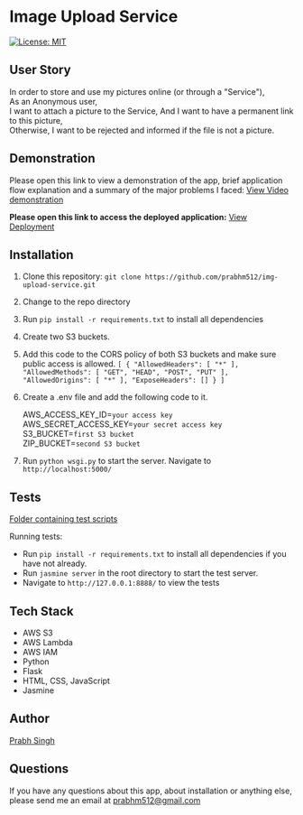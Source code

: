 # Image Upload Service
[![License: MIT](https://img.shields.io/badge/License-MIT-yellow.svg)](https://opensource.org/licenses/MIT)

## User Story

In order to store and use my pictures online (or through a "Service"),<br>
As an Anonymous user,<br>
I want to attach a picture to the Service,
And I want to have a permanent link to this picture,<br>
Otherwise, I want to be rejected and informed if the file is not a picture. 

## <b>Demonstration</b>

Please open this link to view a demonstration of the app, brief application flow explanation and a summary of the major problems I faced:
<a href="https://drive.google.com/file/d/1f3O_DXUrkyQsZB2tCtoJUk3eL8wohpOR/view?usp=sharing">View Video demonstration</a>

**Please open this link to access the deployed application:**
<a href="https://image-upload-sr.herokuapp.com/">View Deployment</a>

## Installation

1. Clone this repository: `git clone https://github.com/prabhm512/img-upload-service.git`
2. Change to the repo directory
3. Run `pip install -r requirements.txt` to install all dependencies
4. Create two S3 buckets.
5. Add this code to the CORS policy of both S3 buckets and make sure public access is allowed.
`[
    {
        "AllowedHeaders": [
            "*"
        ],
        "AllowedMethods": [
            "GET",
            "HEAD",
            "POST",
            "PUT"
        ],
        "AllowedOrigins": [
            "*"
        ],
        "ExposeHeaders": []
    }
]`
6. Create a .env file and add the following code to it.

    AWS_ACCESS_KEY_ID=`your access key`<br>
    AWS_SECRET_ACCESS_KEY=`your secret access key`<br>
    S3_BUCKET=`first S3 bucket`<br>
    ZIP_BUCKET=`second S3 bucket`<br>

7. Run `python wsgi.py` to start the server. Navigate to `http://localhost:5000/`

## Tests

<a href="https://github.com/prabhm512/img-upload-service/tree/master/spec/javascripts">Folder containing test scripts</a>

Running tests:

- Run `pip install -r requirements.txt` to install all dependencies if you have not already.
- Run `jasmine server` in the root directory to start the test server.
- Navigate to `http://127.0.0.1:8888/` to view the tests


## Tech Stack 

- AWS S3
- AWS Lambda
- AWS IAM
- Python 
- Flask
- HTML, CSS, JavaScript
- Jasmine

## Author

<a href="https://github.com/prabhm512">Prabh Singh</a>

## Questions 

If you have any questions about this app, about installation or anything else, please send me an email at prabhm512@gmail.com
